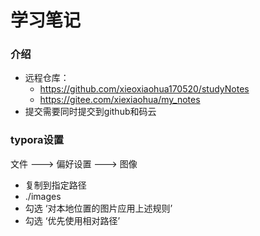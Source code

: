 # 学习笔记

### 介绍

+ 远程仓库：
  + https://github.com/xieoxiaohua170520/studyNotes
  + https://gitee.com/xiexiaohua/my_notes
+ 提交需要同时提交到github和码云



### typora设置

文件 ---> 偏好设置 ---> 图像

+ 复制到指定路径
+ ./images
+ 勾选 ‘对本地位置的图片应用上述规则’
+ 勾选 ‘优先使用相对路径’

